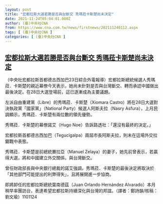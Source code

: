 ```yaml
---
layout: post
title: "宏都拉斯大選若勝是否與台斷交 秀瑪菈卡斯楚尚未決定"
date: 2021-11-24T05:04:01.000Z
author: (臺)中央社CNA
from: https://www.cna.com.tw/news/firstnews/202111240112.aspx
tags: [ (臺)中央社CNA ]
categories: [ (臺)中央社CNA ]
---
```

<!--1637730241000-->
[宏都拉斯大選若勝是否與台斷交 秀瑪菈卡斯楚尚未決定](https://www.cna.com.tw/news/firstnews/202111240112.aspx)
------

<div>
<div></div><div><p>（中央社宏都拉斯首都德古西加巴23日綜合外電報導）宏都拉斯總統候選人秀瑪菈．卡斯楚的親近幕僚今天表示，她尚未針對是否與台灣斷交、轉而承認中國做出最後決定。在28日大選登場前，這已逐漸成為主要議題。</p><p>左派自由重建黨（Libre）的秀瑪菈．卡斯楚（Xiomara Castro）將在28日大選對決執政黨「國家黨」（National Party）候選人阿斯夫拉（Nasry Asfura），上月民調顯示，秀瑪菈．卡斯楚有兩位數的領先優勢。</p><p>秀瑪菈．卡斯楚的幕僚諾艾（Hugo Noe）告訴路透社：「還沒有最終的決定。」</p><p>宏都拉斯首都德古西加巴（Tegucigalpa）兩屆市長阿斯夫拉，則未在這場外交拉鋸戰中表態。</p><p>秀瑪菈．卡斯楚是前總統賽拉亞（Manuel Zelaya）的妻子，她先前曾表示，若贏得大選，將和中國建立外交關係，與台灣斷交。</p><p>曾任財政部長與中央銀行總裁的諾艾強調，秀瑪菈．卡斯楚的最後決定將取決於「其他部門可能提出的利弊得失」，且將展開進一步協商。</p><p>即將卸任的宏都拉斯總統葉南德茲（Juan Orlando Hernández Alvarado）本月稍早率團訪台，表達希望宏都拉斯持續深化與台灣的邦誼。（譯者：鄭詩韻/核稿：劉文瑜）1101124</p></div>
</div>
